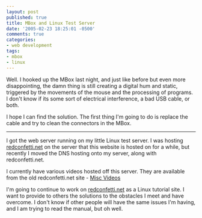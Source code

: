 ```yaml
---
layout: post
published: true
title: MBox and Linux Test Server
date: '2005-02-23 18:25:01 -0500'
comments: true
categories:
- web development
tags:
- mbox
- linux
---
```


Well. I hooked up the MBox last night, and just like before but even more
disappointing, the damn thing is still creating a digital hum and static,
triggered by the movements of the mouse and the processing of programs. I don't
know if its some sort of electrical interference, a bad USB cable, or both.

I hope I can find the solution. The first thing I'm going to do is replace the
cable and try to clean the connectors in the MBox.

----

I got the web server running on my little Linux test server. I was hosting
[redconfetti.net] on the server that this website is hosted on for a while,
but recently I moved the DNS hosting onto my server, along with
redconfetti.net.
<!--more-->

I currently have various videos hosted off this server. They are available
from the old redconfetti.net site - [Misc Videos]

I'm going to continue to work on [redconfetti.net] as a Linux tutorial site. I
want to provide to others the solutions to the obstacles I meet and have
overcome. I don't know if other people will have the same issues I'm having,
and I am trying to read the manual, but oh well.

[Misc Videos]: http://dime76.dizinc.com/~rednet/video/
[redconfetti.net]: http://www.redconfetti.net/
